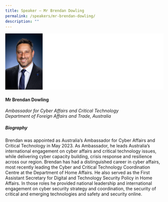 ```yaml
---
title: Speaker – Mr Brendan Dowling
permalink: /speakers/mr-brendan-dowling/
description: ""
---
```

![](/images/2023%20Speakers/brendan%20dowling.png)

#### **Mr Brendan Dowling**

*Ambassador for Cyber Affairs and Critical Technology <br>
Department of Foreign Affairs and Trade, Australia*

##### **Biography**
Brendan was appointed as Australia’s Ambassador for Cyber Affairs and Critical Technology in May 2023. As Ambassador, he leads Australia’s international engagement on cyber affairs and critical technology issues, while delivering cyber capacity building, crisis response and resilience across our region. Brendan has had a distinguished career in cyber affairs, most recently leading the Cyber and Critical Technology Coordination Centre at the Department of Home Affairs. He also served as the First Assistant Secretary for Digital and Technology Security Policy in Home Affairs. In those roles he provided national leadership and international engagement on cyber security strategy and coordination, the security of critical and emerging technologies and safety and security online.